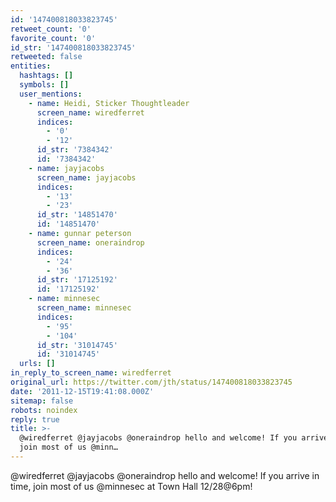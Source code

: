```yaml
---
id: '147400818033823745'
retweet_count: '0'
favorite_count: '0'
id_str: '147400818033823745'
retweeted: false
entities:
  hashtags: []
  symbols: []
  user_mentions:
    - name: Heidi, Sticker Thoughtleader
      screen_name: wiredferret
      indices:
        - '0'
        - '12'
      id_str: '7384342'
      id: '7384342'
    - name: jayjacobs
      screen_name: jayjacobs
      indices:
        - '13'
        - '23'
      id_str: '14851470'
      id: '14851470'
    - name: gunnar peterson
      screen_name: oneraindrop
      indices:
        - '24'
        - '36'
      id_str: '17125192'
      id: '17125192'
    - name: minnesec
      screen_name: minnesec
      indices:
        - '95'
        - '104'
      id_str: '31014745'
      id: '31014745'
  urls: []
in_reply_to_screen_name: wiredferret
original_url: https://twitter.com/jth/status/147400818033823745
date: '2011-12-15T19:41:08.000Z'
sitemap: false
robots: noindex
reply: true
title: >-
  @wiredferret @jayjacobs @oneraindrop hello and welcome! If you arrive in time,
  join most of us @minn…
---
```


@wiredferret @jayjacobs @oneraindrop hello and welcome! If you arrive in time, join most of us @minnesec at Town Hall 12/28@6pm!